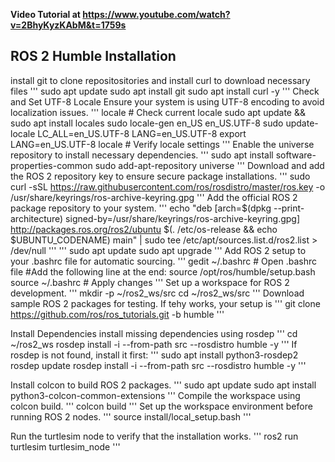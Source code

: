 **Video Tutorial at https://www.youtube.com/watch?v=2BhyKyzKAbM&t=1759s**

## ROS 2 Humble Installation

install git to clone repositositories and 
install curl to download necessary files
'''
sudo apt update
sudo apt install git
sudo apt install curl -y
'''
Check and Set UTF-8 Locale
Ensure your system is using UTF-8 encoding to avoid localization issues.
'''
locale  # Check current locale
sudo apt update && sudo apt install locales
sudo locale-gen en_US en_US.UTF-8
sudo update-locale LC_ALL=en_US.UTF-8 LANG=en_US.UTF-8
export LANG=en_US.UTF-8
locale  # Verify locale settings
'''
Enable the universe repository to install necessary dependencies.
'''
sudo apt install software-properties-common
sudo add-apt-repository universe
'''
Download and add the ROS 2 repository key to ensure secure package installations.
'''
sudo curl -sSL https://raw.githubusercontent.com/ros/rosdistro/master/ros.key -o /usr/share/keyrings/ros-archive-keyring.gpg
'''
Add the official ROS 2 package repository to your system.
'''
echo "deb [arch=$(dpkg --print-architecture) signed-by=/usr/share/keyrings/ros-archive-keyring.gpg] http://packages.ros.org/ros2/ubuntu $(. /etc/os-release && echo $UBUNTU_CODENAME) main" | sudo tee /etc/apt/sources.list.d/ros2.list > /dev/null
'''
'''
sudo apt update
sudo apt upgrade
'''
Add ROS 2 setup to your .bashrc file for automatic sourcing.
'''
gedit ~/.bashrc  # Open .bashrc file
#Add the following line at the end:
source /opt/ros/humble/setup.bash  
source ~/.bashrc  # Apply changes
'''
Set up a workspace for ROS 2 development.
'''
mkdir -p ~/ros2_ws/src
cd ~/ros2_ws/src
'''
Download sample ROS 2 packages for testing. If tehy works, your setup is 
'''
git clone https://github.com/ros/ros_tutorials.git -b humble
'''

Install Dependencies
install missing dependencies using rosdep
'''
cd ~/ros2_ws
rosdep install -i --from-path src --rosdistro humble -y
'''
If rosdep is not found, install it first:
'''
sudo apt install python3-rosdep2
rosdep update
rosdep install -i --from-path src --rosdistro humble -y
'''

Install colcon to build ROS 2 packages.
'''
sudo apt update 
sudo apt install python3-colcon-common-extensions
'''
Compile the workspace using colcon build.
'''
colcon build
'''
Set up the workspace environment before running ROS 2 nodes.
'''
source install/local_setup.bash
'''

Run the turtlesim node to verify that the installation works.
'''
ros2 run turtlesim turtlesim_node
'''
 



